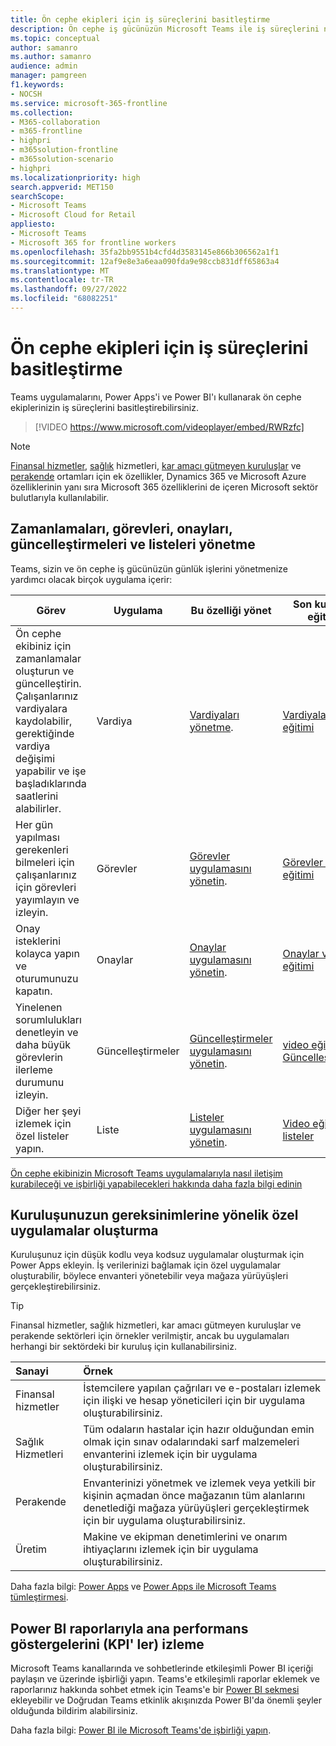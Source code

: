 ```yaml
---
title: Ön cephe ekipleri için iş süreçlerini basitleştirme
description: Ön cephe iş gücünüzün Microsoft Teams ile iş süreçlerini nasıl basitleştirebileceğini öğrenin.
ms.topic: conceptual
author: samanro
ms.author: samanro
audience: admin
manager: pamgreen
f1.keywords:
- NOCSH
ms.service: microsoft-365-frontline
ms.collection:
- M365-collaboration
- m365-frontline
- highpri
- m365solution-frontline
- m365solution-scenario
- highpri
ms.localizationpriority: high
search.appverid: MET150
searchScope:
- Microsoft Teams
- Microsoft Cloud for Retail
appliesto:
- Microsoft Teams
- Microsoft 365 for frontline workers
ms.openlocfilehash: 35fa2bb9551b4cfd4d3583145e866b306562a1f1
ms.sourcegitcommit: 12af9e8e3a6eaa090fda9e98ccb831dff65863a4
ms.translationtype: MT
ms.contentlocale: tr-TR
ms.lasthandoff: 09/27/2022
ms.locfileid: "68082251"
---
```

# <a name="simplify-business-processes-for-frontline-teams"></a>Ön cephe ekipleri için iş süreçlerini basitleştirme

Teams uygulamalarını, Power Apps'i ve Power BI'ı kullanarak ön cephe ekiplerinizin iş süreçlerini basitleştirebilirsiniz.

> [!VIDEO https://www.microsoft.com/videoplayer/embed/RWRzfc]


> [!NOTE]
> [Finansal hizmetler](/industry/financial-services), [sağlık](/industry/healthcare) hizmetleri, [kar amacı gütmeyen kuruluşlar](/industry/nonprofit) ve [perakende](/industry/retail) ortamları için ek özellikler, Dynamics 365 ve Microsoft Azure özelliklerinin yanı sıra Microsoft 365 özelliklerini de içeren Microsoft sektör bulutlarıyla kullanılabilir.

## <a name="manage-schedules-tasks-approvals-updates-and-lists"></a>Zamanlamaları, görevleri, onayları, güncelleştirmeleri ve listeleri yönetme

Teams, sizin ve ön cephe iş gücünüzün günlük işlerini yönetmenize yardımcı olacak birçok uygulama içerir:

|Görev |Uygulama |Bu özelliği yönet |Son kullanıcı eğitimi |
|-----|------------|-----------------------|------------------|
|Ön cephe ekibiniz için zamanlamalar oluşturun ve güncelleştirin. Çalışanlarınız vardiyalara kaydolabilir, gerektiğinde vardiya değişimi yapabilir ve işe başladıklarında saatlerini alabilirler. |Vardiya |[Vardiyaları yönetme](shifts-for-teams-landing-page.md). |[Vardiyalar video eğitimi](https://support.microsoft.com/office/what-is-shifts-f8efe6e4-ddb3-4d23-b81b-bb812296b821) |
|Her gün yapılması gerekenleri bilmeleri için çalışanlarınız için görevleri yayımlayın ve izleyin. |Görevler |[Görevler uygulamasını yönetin](/microsoftteams/manage-tasks-app?bc=/microsoft-365/frontline/breadcrumb/toc.json&toc=/microsoft-365/frontline/toc.json). |[Görevler video eğitimi](https://support.microsoft.com/office/use-the-tasks-app-in-teams-e32639f3-2e07-4b62-9a8c-fd706c12c070) |
|Onay isteklerini kolayca yapın ve oturumunuzu kapatın. |Onaylar | [Onaylar uygulamasını yönetin](/microsoftteams/approval-admin?bc=/microsoft-365/frontline/breadcrumb/toc.json&toc=/microsoft-365/frontline/toc.json). |[Onaylar video eğitimi](https://support.microsoft.com/office/what-is-approvals-a9a01c95-e0bf-4d20-9ada-f7be3fc283d3?wt.mc_id=otc_microsoft_teams) |
|Yinelenen sorumlulukları denetleyin ve daha büyük görevlerin ilerleme durumunu izleyin. |Güncelleştirmeler | [Güncelleştirmeler uygulamasını yönetin](/microsoftteams/manage-updates-app?bc=/microsoft-365/frontline/breadcrumb/toc.json&toc=/microsoft-365/frontline/toc.json). | [video eğitimi Güncelleştirmeler](https://support.microsoft.com/office/get-started-in-updates-c03a079e-e660-42dc-817b-ca4cfd602e5a) |
|Diğer her şeyi izlemek için özel listeler yapın. |Liste |[Listeler uygulamasını yönetin](/microsoftteams/manage-lists-app?bc=/microsoft-365/frontline/breadcrumb/toc.json&toc=/microsoft-365/frontline/toc.json). |[Video eğitimini listeler](https://support.microsoft.com/office/create-a-list-from-the-lists-app-b5e0b7f8-136f-425f-a108-699586f8e8bd) |

[Ön cephe ekibinizin Microsoft Teams uygulamalarıyla nasıl iletişim kurabileceği ve işbirliği yapabilecekleri hakkında daha fazla bilgi edinin](flw-team-collaboration.md#apps-in-teams)

## <a name="create-custom-apps-for-your-organizations-needs"></a>Kuruluşunuzun gereksinimlerine yönelik özel uygulamalar oluşturma

Kuruluşunuz için düşük kodlu veya kodsuz uygulamalar oluşturmak için Power Apps ekleyin. İş verilerinizi bağlamak için özel uygulamalar oluşturabilir, böylece envanteri yönetebilir veya mağaza yürüyüşleri gerçekleştirebilirsiniz.

> [!TIP]
> Finansal hizmetler, sağlık hizmetleri, kar amacı gütmeyen kuruluşlar ve perakende sektörleri için örnekler verilmiştir, ancak bu uygulamaları herhangi bir sektördeki bir kuruluş için kullanabilirsiniz.

|Sanayi |Örnek |
|:--------|:-------|
|Finansal hizmetler |İstemcilere yapılan çağrıları ve e-postaları izlemek için ilişki ve hesap yöneticileri için bir uygulama oluşturabilirsiniz. |
|Sağlık Hizmetleri |Tüm odaların hastalar için hazır olduğundan emin olmak için sınav odalarındaki sarf malzemeleri envanterini izlemek için bir uygulama oluşturabilirsiniz. |
|Perakende | Envanterinizi yönetmek ve izlemek veya yetkili bir kişinin açmadan önce mağazanın tüm alanlarını denetlediği mağaza yürüyüşleri gerçekleştirmek için bir uygulama oluşturabilirsiniz. |
|Üretim |Makine ve ekipman denetimlerini ve onarım ihtiyaçlarını izlemek için bir uygulama oluşturabilirsiniz. |

Daha fazla bilgi: [Power Apps](/microsoftteams/manage-power-platform-apps) ve [Power Apps ile Microsoft Teams tümleştirmesi](/powerapps/teams/overview).

## <a name="track-key-performance-indicators-kpis-with-power-bi-reports"></a>Power BI raporlarıyla ana performans göstergelerini (KPI' ler) izleme

Microsoft Teams kanallarında ve sohbetlerinde etkileşimli Power BI içeriği paylaşın ve üzerinde işbirliği yapın. Teams'e etkileşimli raporlar eklemek ve raporlarınız hakkında sohbet etmek için Teams'e bir [Power BI sekmesi](/microsoftteams/platform/tabs/what-are-tabs) ekleyebilir ve Doğrudan Teams etkinlik akışınızda Power BI'da önemli şeyler olduğunda bildirim alabilirsiniz.

Daha fazla bilgi: [Power BI ile Microsoft Teams'de işbirliği yapın](/power-bi/collaborate-share/service-collaborate-microsoft-teams).
